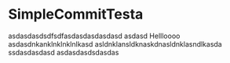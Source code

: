 # SimpleCommitTesta


asdasdasdsdfsdfasdasdasdasdasd
asdasd
Hellloooo
asdasdnkanklnklnklnlkasd
asldnklansldknaskdnasldnklasndlkasda
ssdasdasdasd
asdasdasdsdasdas
